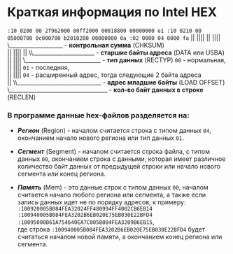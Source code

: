 # Краткая информация по Intel HEX

`:10 0200 00 2f962000 80ff2000 00018800 00000000 e1
:10 0210 00 05000700 0c000700 b2010200 00000000 0a
:02 0000 04 0000 fa`
 || |||| || |||| \\___________________ - **контрольная сумма** (CHKSUM)<br/>
 || |||| || \\\\______________________ - **старшие байты адреса** (DATA или USBA)<br/>
 || |||| \\___________________________ - **тип данных** (RECTYP) `00` - нормальная,<br/>
 || ||||                                                         `01` - последняя,<br/>
 || ||||                                                         `04` - расширенный адрес, тогда следующие 2 байта адреса<br/>
 || \\\\______________________________ - **адрес младшие байты** (LOAD OFFSET)<br/>
 \\___________________________________ - **кол-во байт данных в строке** (RECLEN)<br/>

### В программе данные hex-файлов разделяется на:

* **_Регион_** (Region)   - началом считается строка с типом данных `04`,
                            окончанием начало нового региона или тип данных `01`.

* **_Сегмент_** (Segment) - началом считается строка файла, с типом данных `00`, окончанием строка с данными, которая имеет различное количество байт данных от предыдущей строки или начало нового сегмента или конец региона.

* **_Память_** (Mem)      - это данные строк с типом данных `00`, началом считается начало любого региона или сегмента,
а также если запись данных идет не по порядку адресов, к примеру:
`
:100920005B084FEA32024FF480994FF4002CB6EB14
:100940005B084FEA3202B6EB020E75EB030E22BFD4
:10095000B61A754640EA7C005B084FEA3209B6EB15`,<br/>
где строка `:100940005B084FEA3202B6EB020E75EB030E22BFD4` будет считаться началом новой памяти,
а окончанием конец региона или сегмента.
